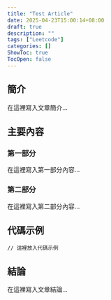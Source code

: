 ```yaml
---
title: "Test Article"
date: 2025-04-23T15:00:14+08:00
draft: true
description: ""
tags: ["Leetcode"]
categories: []
ShowToc: true
TocOpen: false
---
```


## 簡介

在這裡寫入文章簡介...

## 主要內容

### 第一部分

在這裡寫入第一部分內容...

### 第二部分

在這裡寫入第二部分內容...

## 代碼示例

```
// 這裡放入代碼示例
```

## 結論

在這裡寫入文章結論... 
